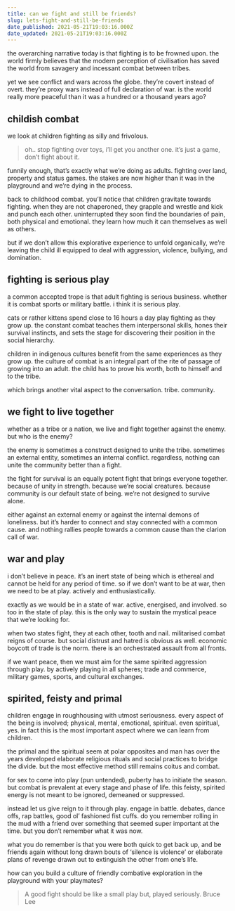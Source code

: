 ```yaml
---
title: can we fight and still be friends?
slug: lets-fight-and-still-be-friends
date_published: 2021-05-21T19:03:16.000Z
date_updated: 2021-05-21T19:03:16.000Z
---
```


the overarching narrative today is that fighting is to be frowned upon. the world firmly believes that the modern perception of civilisation has saved the world from savagery and incessant combat between tribes.

yet we see conflict and wars across the globe. they’re covert instead of overt. they’re proxy wars instead of full declaration of war. is the world really more peaceful than it was a hundred or a thousand years ago?

## childish combat

we look at children fighting as silly and frivolous.

> oh.. stop fighting over toys, i’ll get you another one. it’s just a game, don’t fight about it.

funnily enough, that’s exactly what we’re doing as adults. fighting over land, property and status games. the stakes are now higher than it was in the playground and we’re dying in the process.

back to childhood combat. you’ll notice that children gravitate towards fighting. when they are not chaperoned, they grapple and wrestle and kick and punch each other. uninterrupted they soon find the boundaries of pain, both physical and emotional. they learn how much it can themselves as well as others.

but if we don’t allow this explorative experience to unfold organically, we’re leaving the child ill equipped to deal with aggression, violence, bullying, and domination.

## fighting is serious play

a common accepted trope is that adult fighting is serious business. whether it is combat sports or military battle. i think it is serious play.

cats or rather kittens spend close to 16 hours a day play fighting as they grow up. the constant combat teaches them interpersonal skills, hones their survival instincts, and sets the stage for discovering their position in the social hierarchy.

children in indigenous cultures benefit from the same experiences as they grow up. the culture of combat is an integral part of the rite of passage of growing into an adult. the child has to prove his worth, both to himself and to the tribe.

which brings another vital aspect to the conversation. tribe. community.

## we fight to live together

whether as a tribe or a nation, we live and fight together against the enemy. but who is the enemy?

the enemy is sometimes a construct designed to unite the tribe. sometimes an external entity, sometimes an internal conflict. regardless, nothing can unite the community better than a fight.

the fight for survival is an equally potent fight that brings everyone together. because of unity in strength. because we’re social creatures. because community is our default state of being. we’re not designed to survive alone.

either against an external enemy or against the internal demons of loneliness. but it’s harder to connect and stay connected with a common cause. and nothing rallies people towards a common cause than the clarion call of war.

## war and play

i don’t believe in peace. it’s an inert state of being which is ethereal and cannot be held for any period of time. so if we don’t want to be at war, then we need to be at play. actively and enthusiastically.

exactly as we would be in a state of war. active, energised, and involved. so too in the state of play. this is the only way to sustain the mystical peace that we’re looking for.

when two states fight, they at each other, tooth and nail. militarised combat reigns of course. but social distrust and hatred is obvious as well. economic boycott of trade is the norm. there is an orchestrated assault from all fronts.

if we want peace, then we must aim for the same spirited aggression through play. by actively playing in all spheres; trade and commerce, military games, sports, and cultural exchanges.

## spirited, feisty and primal

children engage in roughhousing with utmost seriousness. every aspect of the being is involved; physical, mental, emotional, spiritual. even spiritual, yes. in fact this is the most important aspect where we can learn from children.

the primal and the spiritual seem at polar opposites and man has over the years developed elaborate religious rituals and social practices to bridge the divide. but the most effective method still remains coitus and combat.

for sex to come into play (pun untended), puberty has to initiate the season. but combat is prevalent at every stage and phase of life. this feisty, spirited energy is not meant to be ignored, demeaned or suppressed.

instead let us give reign to it through play. engage in battle. debates, dance offs, rap battles, good ol’ fashioned fist cuffs. do you remember rolling in the mud with a friend over something that seemed super important at the time. but you don’t remember what it was now.

what you do remember is that you were both quick to get back up, and be friends again without long drawn bouts of ‘silence is violence’ or elaborate plans of revenge drawn out to extinguish the other from one’s life.

how can you build a culture of friendly combative exploration in the playground with your playmates?

> A good fight should be like a small play but, played seriously. 
> Bruce Lee
